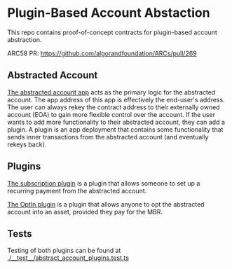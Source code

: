 # Plugin-Based Account Abstaction

This repo contains proof-of-concept contracts for plugin-based account abstraction.

ARC58 PR: https://github.com/algorandfoundation/ARCs/pull/269

## Abstracted Account
[The abstracted account app](./contracts/abstracted_account.algo.ts) acts as the primary logic for the abstracted account. The app address of this app is effectively the end-user's address. The user can always rekey the contract address to their externally owned account (EOA) to gain more flexible control over the account. If the user wants to add more functionality to their abstracted account, they can add a plugin. A plugin is an app deployment that contains some functionality that sends inner transactions from the abstracted account (and eventually rekeys back).

## Plugins
[The subscription plugin](./contracts/plugins/subscription_plugin.algo.ts) is a plugin that allows someone to set up a recurring payment from the abstracted account.

[The OptIn plugin](./contracts/plugins/optin_plugin.algo.ts) is a plugin that allows anyone to opt the abstracted account into an asset, provided they pay for the MBR.

## Tests

Testing of both plugins can be found at [./\_\_test\_\_/abstract_account_plugins.test.ts](./__test__/abstract_account_plugins.test.ts)